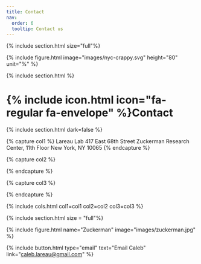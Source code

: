 ```yaml
---
title: Contact
nav:
  order: 6
  tooltip: Contact us
---
```

{% include section.html size="full"%}

{% include figure.html image="images/nyc-crappy.svg"  height="80" unit="%" %}

{% include section.html %}

# {% include icon.html icon="fa-regular fa-envelope" %}Contact


{% include section.html dark=false %}

{% capture col1 %}
Lareau Lab
417 East 68th Street
Zuckerman Research Center, 11th Floor
New York, NY 10065
{% endcapture %}

{% capture col2 %}
 
{% endcapture %}

{% capture col3 %}

{% endcapture %}

{% include cols.html col1=col1 col2=col2 col3=col3 %}


{% include section.html size = "full"%}

{% include figure.html name="Zuckerman" image="images/zuckerman.jpg" %}

{%
  include button.html
  type="email"
  text="Email Caleb"
  link="caleb.lareau@gmail.com"
%}
